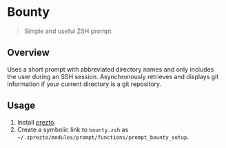 # Bounty

> Simple and useful ZSH prompt.

## Overview

Uses a short prompt with abbreviated directory names and only includes the user during an SSH session. Asynchronously retrieves and displays git information if your current directory is a git repository.

## Usage

1. Install [prezto](https://github.com/sorin-ionescu/prezto).
1. Create a symbolic link to `bounty.zsh` as `~/.zprezto/modules/prompt/functions/prompt_bounty_setup`.
